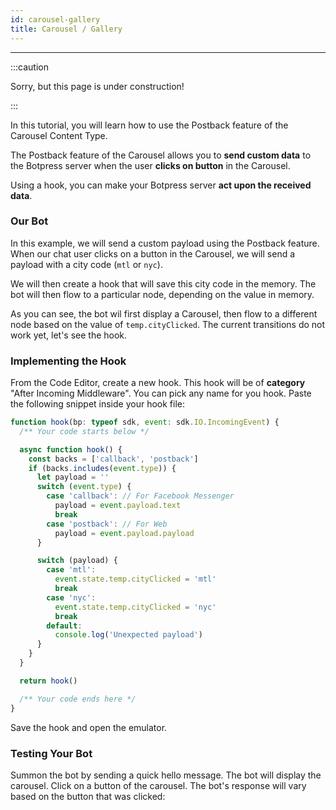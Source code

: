 ```yaml
---
id: carousel-gallery
title: Carousel / Gallery
---
```


---------------

:::caution

Sorry, but this page is under construction!

:::

In this tutorial, you will learn how to use the Postback feature of the Carousel Content Type.

The Postback feature of the Carousel allows you to **send custom data** to the Botpress server when the user **clicks on button** in the Carousel.

Using a hook, you can make your Botpress server **act upon the received data**.

### Our Bot

In this example, we will send a custom payload using the Postback feature. When our chat user clicks on a button in the Carousel, we will send a payload with a city code (`mtl` or `nyc`).

We will then create a hook that will save this city code in the memory. The bot will then flow to a particular node, depending on the value in memory.

As you can see, the bot wil first display a Carousel, then flow to a different node based on the value of `temp.cityClicked`. The current transitions do not work yet, let's see the hook.

### Implementing the Hook

From the Code Editor, create a new hook. This hook will be of **category** "After Incoming Middleware". You can pick any name for you hook.
Paste the following snippet inside your hook file:

```javascript
function hook(bp: typeof sdk, event: sdk.IO.IncomingEvent) {
  /** Your code starts below */

  async function hook() {
    const backs = ['callback', 'postback']
    if (backs.includes(event.type)) {
      let payload = ''
      switch (event.type) {
        case 'callback': // For Facebook Messenger
          payload = event.payload.text
          break
        case 'postback': // For Web
          payload = event.payload.payload
      }

      switch (payload) {
        case 'mtl':
          event.state.temp.cityClicked = 'mtl'
          break
        case 'nyc':
          event.state.temp.cityClicked = 'nyc'
          break
        default:
          console.log('Unexpected payload')
      }
    }
  }

  return hook()

  /** Your code ends here */
}
```

Save the hook and open the emulator.

### Testing Your Bot

Summon the bot by sending a quick hello message. The bot will display the carousel.
Click on a button of the carousel. The bot's response will vary based on the button that was clicked: